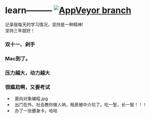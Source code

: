 # learn——— [![AppVeyor branch](https://img.shields.io/badge/%E6%9D%A8-%E6%96%B9%E6%B6%9B-green.svg?style=flat-square)](https://weibo.com/237800789)  

记录我每天的学习情况，坚持是一种精神!   
坚持三年就好！

### 双十一、剁手
### Mac到了。
### 压力越大，动力越大
### 很尴尬啊，又要考试


+   面向对象编程.jpg
+   出门在外，社会教你做人呐，租房被中介坑了。吃一堑，长一智！！！
+   办了一张健身卡。哈哈
